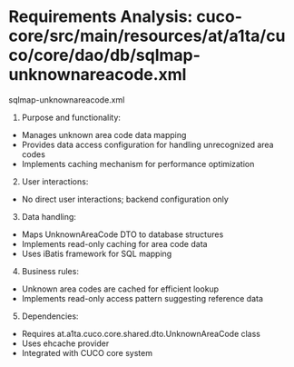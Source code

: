 # Requirements Analysis: cuco-core/src/main/resources/at/a1ta/cuco/core/dao/db/sqlmap-unknownareacode.xml

sqlmap-unknownareacode.xml

1. Purpose and functionality:
- Manages unknown area code data mapping
- Provides data access configuration for handling unrecognized area codes
- Implements caching mechanism for performance optimization

2. User interactions:
- No direct user interactions; backend configuration only

3. Data handling:
- Maps UnknownAreaCode DTO to database structures
- Implements read-only caching for area code data
- Uses iBatis framework for SQL mapping

4. Business rules:
- Unknown area codes are cached for efficient lookup
- Implements read-only access pattern suggesting reference data

5. Dependencies:
- Requires at.a1ta.cuco.core.shared.dto.UnknownAreaCode class
- Uses ehcache provider
- Integrated with CUCO core system